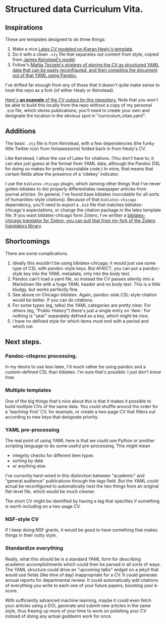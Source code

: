 # Structured data Curriculum Vita.

## Inspirations

These are templates designed to do three things:

1. Make a nice [Latex CV modeled on Kieran Healy's template](https://github.com/kjhealy/kjh-vita).
2. Do it with a clean `.sty` file that separates out content from style, copied from [James Keirstead's model](https://github.com/jkeirstead/jk-vita/tree/master/content)
3. Follow's [Mattia Tezzele's strategy of storing the CV as structured YAML data that can be easily reconfigured, and then compiling the document out of that YAML using Pandoc.](http://mrzool.cc/writing/typesetting-automation/)

I've drifted far enough from any of those that it doesn't quite make sense to treat this repo as a fork (of either Healy or Keirstead).

[Here's **an example** of the CV output by this repository.](http://benschmidt.org/SchmidtCV.pdf) Note that you won't be able to build this locally from the repo without a copy of my personal `.bib` file, which stores publications; you'll need to create your own and designate the location in the obvious spot in "curriculum_vitae.yaml".

## Additions

The basic `.sty` file is from Keirstead, with a few dependencies (the funky little Twitter icon from fontawesome) folded back in from Healy's CV.

Like Keirstead, I allow the use of Latex for citations. (You don't have to; it can also just guess at the format from YAML data, although the Pandoc DSL for doing so makes for pretty inscrutable code.) In mine, that means that certain fields allow the presence of a 'citekey' indicator.

I use the `biblatex-chicago` plugin, which (among other things that I've never gotten biblatex to do) properly differentiates newspaper articles from journal articles. (In general, I've found base biblatex inscrutable for all sorts of humanities-style citations). Because of that `biblatex-chicago` dependency, you'll need to export a `.bib` file that matches biblatex-chicago's expectations, or change the citation package in the latex template file. If you want biblatex-chicago form Zotero, I've written a [biblatex-chicago translator for Zotero; you can pull that from my fork of the Zotero translators library](https://github.com/bmschmidt/translators).

## Shortcomings

There are some complications.

1. Ideally this wouldn't be using biblatex-chicago; it would just use some type of CSL with pandoc-style keys. But AFAICT, you can put a pandoc-style key into the YAML metadata, only into the body text.
2. Pandoc can't load a yaml file, so instead the CV passes silently into a Markdown file with a huge YAML header and no body text. This is a little kludgy, but works perfectly fine.
3. See above on Chicago-biblatex. Again, pandoc-side CSL-style citation would be better. If you can do citations.
4. For some types (eg, talks) the YAML categories are pretty clear. For others (eg, "Public History") there's just a single entry on 'item.' For nothing is "year" separately defined as a key, which might be nice.
5. I have no defined style for which items must end with a period and which not.


## Next steps.

### Pandoc-citeproc processing.

In my desire to use less latex, I'd much rather be using pandoc and a custom-defined CSL than biblatex. I'm sure that's possible: I just don't know how.

### Multiple templates

One of the big things that's nice about this is that it makes it possible to build multiple CVs of the same data. You could shuffle around the order for a 'teaching-first' CV, for example, or create a two-page CV that filters out according to new keys that designate priority.

### YAML pre-processing

The real point of using YAML here is that we could use Python or another scripting language to do some useful pre-processing. This might mean
  * integrity checks for different item types
  * sorting by date
  * or anything else.

I've currently hard-wired in this distinction between "academic" and "general audience" publications through the tags field. But the YAML could actual be reconfigured to automatically nest the two things from an original flat-level file, which would be much cleaner.

The short CV might be identified by having a tag that specifies if something is worth including on a two-page CV.

### NSF-style CV

If I keep doing NSF grants, it would be good to have something that makes things in their nutty style.

### Standardize **everything**

Really, what this *should* be is a standard YAML form for describing academic accomplishments which could then be parsed in all sorts of ways. The YAML structure could drive an "upcoming talks" widget on a jekyll that would use fields (like time of day) inappropriate for a CV. It could generate annual reports for departmental review. It could automatically add citations of everything you write to each one of your future papers, boosting your k-score.

With sufficiently advanced machine learning, maybe it could even fetch your articles using a DOI, generate and submit new articles in the same style, thus freeing up more of your time to work on polishing your CV instead of doing any actual goddamn work for once.

